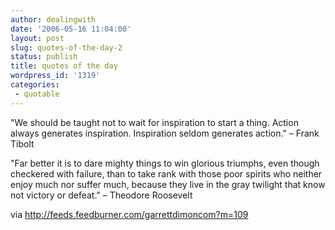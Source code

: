 ```yaml
---
author: dealingwith
date: '2006-05-16 11:04:00'
layout: post
slug: quotes-of-the-day-2
status: publish
title: quotes of the day
wordpress_id: '1319'
categories:
 - quotable
---
```


"We should be taught not to wait for inspiration to start a thing. Action
always generates inspiration. Inspiration seldom generates action." – Frank
Tibolt

"Far better it is to dare mighty things to win glorious triumphs, even though
checkered with failure, than to take rank with those poor spirits who neither
enjoy much nor suffer much, because they live in the gray twilight that know
not victory or defeat." – Theodore Roosevelt

via http://feeds.feedburner.com/garrettdimoncom?m=109

